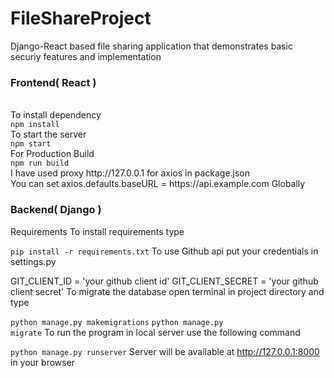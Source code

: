 # FileShareProject
 Django-React based file sharing application that demonstrates basic securiy features and implementation

<h3>Frontend( React )</h3><br>
To install dependency<br>
<code>npm install</code><br>
To start the server<br>
<code>npm start</code><br>
For Production Build<br>
<code>npm run build</code><br>
I have used proxy http://127.0.0.1 for axios in package.json<br>
You can set axios.defaults.baseURL = https://api.example.com Globally<br>
<h3>Backend( Django )</h3>

Requirements
To install requirements type

<code>pip install -r requirements.txt</code>
To use Github api put your credentials in settings.py

GIT_CLIENT_ID = 'your github client id'
GIT_CLIENT_SECRET = 'your github client secret'
To migrate the database open terminal in project directory and type

<code>python manage.py makemigrations</code>
<code>python manage.py migrate</code>
To run the program in local server use the following command

<code>python manage.py runserver</code>
Server will be available at http://127.0.0.1:8000 in your browser
